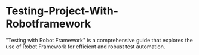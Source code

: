 # Testing-Project-With-Robotframework
"Testing with Robot Framework" is a comprehensive guide that explores the use of Robot Framework for efficient and robust test automation. 
